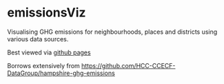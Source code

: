 # emissionsViz

Visualising GHG emissions for neighbourhoods, places and districts using various data sources.

Best viewed via [github pages](https://dataknut.github.io/emissionsViz/)

Borrows extensively from https://github.com/HCC-CCECF-DataGroup/hampshire-ghg-emissions
